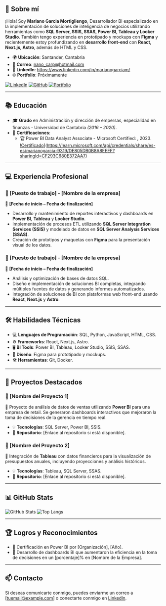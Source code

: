 ## 💼 Sobre mí

¡Hola! Soy **Mariano Garcia Mortigliengo**, Desarrollador BI especializado en la implementación de soluciones de inteligencia de negocios utilizando herramientas como **SQL Server, SSIS, SSAS, Power BI, Tableau y Looker Studio**. También tengo experiencia en prototipado y mockups con **Figma** y recientemente estoy profundizando en **desarrollo front-end** con **React, Next.js, Astro**, además de HTML y CSS.

- 🌍 **Ubicación**: Santander, Cantabria
- 📧 **Correo**: nano_carp@hotmail.com
- 💼 **LinkedIn**: https://www.linkedin.com/in/marianogarciam/
- 🌐 **Portfolio**: Próximamente

[![LinkedIn](https://img.shields.io/badge/LinkedIn-Perfil-blue)](https://www.linkedin.com/in/marianogarciam/)
[![GitHub](https://img.shields.io/badge/GitHub-Repositorio-black)](https://github.com/MARIANO-89)
[![Portfolio](https://img.shields.io/badge/Portfolio-Web-orange)](https://tu-portfolio.com)

---

## 📚 Educación

- 🎓 **Grado** en Administración y dirección de empersas, especialidad en finanzas - Universidad de Cantabria *(2016 – 2020)*.
- 📜 **Certificaciones**:
   - 🏆 Power BI Data Analyst Associate - Microsoft Certified: , 2023.
[!Certificado](https://img.shields.io/badge/Portfolio-Web-orange)](https://learn.microsoft.com/api/credentials/share/es-es/marianogarcia-9319/DE805DB0B8A8EEEF?sharingId=CF293C680E372AA7)
---

## 💻 Experiencia Profesional

### 🏢 [Puesto de trabajo] - [Nombre de la empresa]
📅 **[Fecha de inicio – Fecha de finalización]**

- Desarrollo y mantenimiento de reportes interactivos y dashboards en **Power BI**, **Tableau** y **Looker Studio**.
- Implementación de procesos ETL utilizando **SQL Server Integration Services (SSIS)** y modelado de datos en **SQL Server Analysis Services (SSAS)**.
- Creación de prototipos y maquetas con **Figma** para la presentación visual de los datos.

### 🏢 [Puesto de trabajo] - [Nombre de la empresa]
📅 **[Fecha de inicio – Fecha de finalización]**

- Análisis y optimización de bases de datos SQL.
- Diseño e implementación de soluciones BI completas, integrando múltiples fuentes de datos y generando informes automatizados.
- Integración de soluciones de BI con plataformas web front-end usando **React**, **Next.js** y **Astro**.

---

## 🛠 Habilidades Técnicas

- 💻 **Lenguajes de Programación**: SQL, Python, JavaScript, HTML, CSS.
- ⚙️ **Frameworks**: React, Next.js, Astro.
- 🖥 **BI Tools**: Power BI, Tableau, Looker Studio, SSIS, SSAS.
- 🎨 **Diseño**: Figma para prototipado y mockups.
- 🛠 **Herramientas**: Git, Docker.

---

## 🚀 Proyectos Destacados

### 🔹 [Nombre del Proyecto 1]
🌟 Proyecto de análisis de datos de ventas utilizando **Power BI** para una empresa de retail. Se generaron dashboards interactivos que mejoraron la toma de decisiones de la gerencia en tiempo real.

- 💡 **Tecnologías**: SQL Server, Power BI, SSIS.
- 🔗 **Repositorio**: [Enlace al repositorio si está disponible].

### 🔹 [Nombre del Proyecto 2]
🌟 Integración de **Tableau** con datos financieros para la visualización de presupuestos anuales, incluyendo proyecciones y análisis históricos.

- 💡 **Tecnologías**: Tableau, SQL Server, SSAS.
- 🔗 **Repositorio**: [Enlace al repositorio si está disponible].

---

## 📊 GitHub Stats

![GitHub Stats](https://github-readme-stats.vercel.app/api?username=tu-usuario&show_icons=true&theme=radical)
![Top Langs](https://github-readme-stats.vercel.app/api/top-langs/?username=tu-usuario&layout=compact&theme=radical)

---

## 🏆 Logros y Reconocimientos

- 🥇 Certificación en Power BI por [Organización], [Año].
- 🥇 Desarrollo de dashboards BI que aumentaron la eficiencia en la toma de decisiones en un [porcentaje]% en [Nombre de la Empresa].

---

## 📫 Contacto

Si deseas comunicarte conmigo, puedes enviarme un correo a [tuemail@example.com] o conectarte conmigo en [LinkedIn](enlace-a-linkedin).
